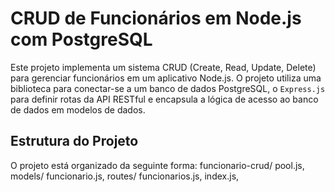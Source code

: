 # CRUD de Funcionários em Node.js com PostgreSQL
Este projeto implementa um sistema CRUD (Create, Read, Update, Delete) para gerenciar funcionários em um aplicativo Node.js. O projeto utiliza uma biblioteca para conectar-se a um banco de dados PostgreSQL, o `Express.js` para definir rotas da API RESTful e encapsula a lógica de acesso ao banco de dados em modelos de dados.

## Estrutura do Projeto
O projeto está organizado da seguinte forma:
funcionario-crud/
pool.js,
models/ funcionario.js,
routes/ funcionarios.js,
index.js,
